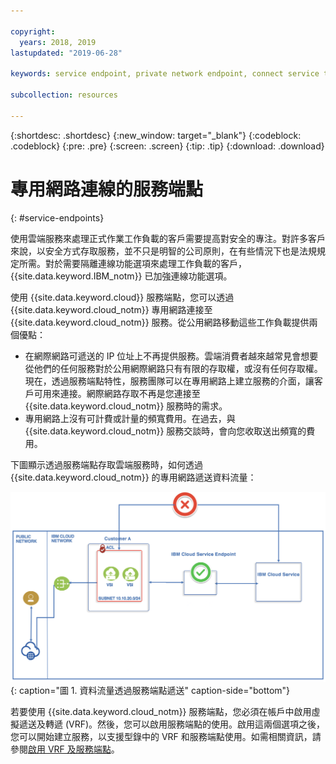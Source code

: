 ```yaml
---

copyright:
  years: 2018, 2019
lastupdated: "2019-06-28"

keywords: service endpoint, private network endpoint, connect service to private network

subcollection: resources

---
```


{:shortdesc: .shortdesc}
{:new_window: target="_blank"}
{:codeblock: .codeblock}
{:pre: .pre}
{:screen: .screen}
{:tip: .tip}
{:download: .download}

# 專用網路連線的服務端點
{: #service-endpoints}

使用雲端服務來處理正式作業工作負載的客戶需要提高對安全的專注。對許多客戶來說，以安全方式存取服務，並不只是明智的公司原則，在有些情況下也是法規規定所需。對於需要隔離連線功能選項來處理工作負載的客戶，{{site.data.keyword.IBM_notm}} 已加強連線功能選項。 

使用 {{site.data.keyword.cloud}} 服務端點，您可以透過 {{site.data.keyword.cloud_notm}} 專用網路連接至 {{site.data.keyword.cloud_notm}} 服務。從公用網路移動這些工作負載提供兩個優點：

* 在網際網路可遞送的 IP 位址上不再提供服務。雲端消費者越來越常見會想要從他們的任何服務對於公用網際網路只有有限的存取權，或沒有任何存取權。現在，透過服務端點特性，服務團隊可以在專用網路上建立服務的介面，讓客戶可用來連接。網際網路存取不再是您連接至 {{site.data.keyword.cloud_notm}} 服務時的需求。
* 專用網路上沒有可計費或計量的頻寬費用。在過去，與 {{site.data.keyword.cloud_notm}} 服務交談時，會向您收取送出頻寬的費用。 

下圖顯示透過服務端點存取雲端服務時，如何透過 {{site.data.keyword.cloud_notm}} 的專用網路遞送資料流量：

![IBM Cloud 服務端點](images/CSE.png "資料流量透過服務端點遞送"){: caption="圖 1. 資料流量透過服務端點遞送" caption-side="bottom"}

若要使用 {{site.data.keyword.cloud_notm}} 服務端點，您必須在帳戶中啟用虛擬遞送及轉遞 (VRF)。然後，您可以啟用服務端點的使用。啟用這兩個選項之後，您可以開始建立服務，以支援型錄中的 VRF 和服務端點使用。如需相關資訊，請參閱[啟用 VRF 及服務端點](/docs/account?topic=account-vrf-service-endpoint)。
